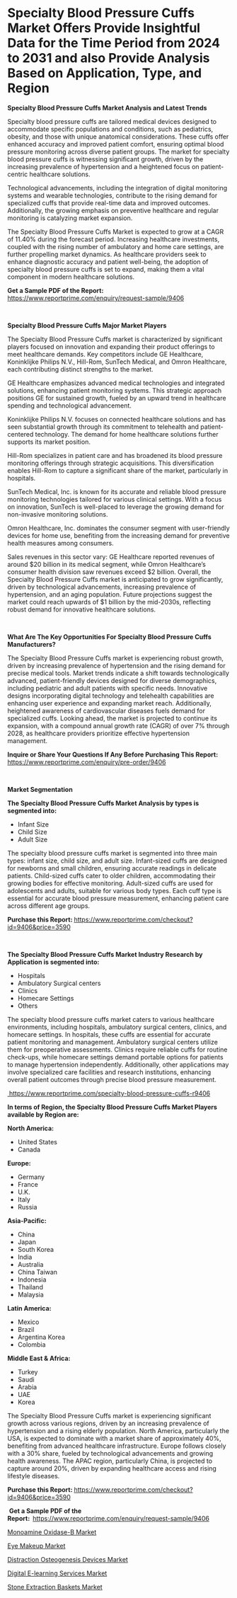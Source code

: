 <p><h1>Specialty Blood Pressure Cuffs Market Offers Provide Insightful Data for the Time Period from 2024 to 2031 and also Provide Analysis Based on Application, Type, and Region</h1></p><p><strong>Specialty Blood Pressure Cuffs Market Analysis and Latest Trends</strong></p>
<p><p>Specialty blood pressure cuffs are tailored medical devices designed to accommodate specific populations and conditions, such as pediatrics, obesity, and those with unique anatomical considerations. These cuffs offer enhanced accuracy and improved patient comfort, ensuring optimal blood pressure monitoring across diverse patient groups. The market for specialty blood pressure cuffs is witnessing significant growth, driven by the increasing prevalence of hypertension and a heightened focus on patient-centric healthcare solutions. </p><p>Technological advancements, including the integration of digital monitoring systems and wearable technologies, contribute to the rising demand for specialized cuffs that provide real-time data and improved outcomes. Additionally, the growing emphasis on preventive healthcare and regular monitoring is catalyzing market expansion. </p><p>The Specialty Blood Pressure Cuffs Market is expected to grow at a CAGR of 11.40% during the forecast period. Increasing healthcare investments, coupled with the rising number of ambulatory and home care settings, are further propelling market dynamics. As healthcare providers seek to enhance diagnostic accuracy and patient well-being, the adoption of specialty blood pressure cuffs is set to expand, making them a vital component in modern healthcare solutions.</p></p>
<p><strong>Get a Sample PDF of the Report:&nbsp;</strong> <a href="https://www.reportprime.com/enquiry/request-sample/9406?utm_campaign=1140&utm_medium=2&utm_source=Github&utm_content=ia&utm_term=28112024&utm_id=specialty-blood-pressure-cuffs">https://www.reportprime.com/enquiry/request-sample/9406</a></p>
<p>&nbsp;</p>
<p><strong>Specialty Blood Pressure Cuffs Major Market Players</strong></p>
<p><p>The Specialty Blood Pressure Cuffs market is characterized by significant players focused on innovation and expanding their product offerings to meet healthcare demands. Key competitors include GE Healthcare, Koninklijke Philips N.V., Hill-Rom, SunTech Medical, and Omron Healthcare, each contributing distinct strengths to the market.</p><p>GE Healthcare emphasizes advanced medical technologies and integrated solutions, enhancing patient monitoring systems. This strategic approach positions GE for sustained growth, fueled by an upward trend in healthcare spending and technological advancement.</p><p>Koninklijke Philips N.V. focuses on connected healthcare solutions and has seen substantial growth through its commitment to telehealth and patient-centered technology. The demand for home healthcare solutions further supports its market position.</p><p>Hill-Rom specializes in patient care and has broadened its blood pressure monitoring offerings through strategic acquisitions. This diversification enables Hill-Rom to capture a significant share of the market, particularly in hospitals.</p><p>SunTech Medical, Inc. is known for its accurate and reliable blood pressure monitoring technologies tailored for various clinical settings. With a focus on innovation, SunTech is well-placed to leverage the growing demand for non-invasive monitoring solutions.</p><p>Omron Healthcare, Inc. dominates the consumer segment with user-friendly devices for home use, benefiting from the increasing demand for preventive health measures among consumers.</p><p>Sales revenues in this sector vary: GE Healthcare reported revenues of around $20 billion in its medical segment, while Omron Healthcare’s consumer health division saw revenues exceed $2 billion. Overall, the Specialty Blood Pressure Cuffs market is anticipated to grow significantly, driven by technological advancements, increasing prevalence of hypertension, and an aging population. Future projections suggest the market could reach upwards of $1 billion by the mid-2030s, reflecting robust demand for innovative healthcare solutions.</p></p>
<p>&nbsp;</p>
<p><strong>What Are The Key Opportunities For Specialty Blood Pressure Cuffs Manufacturers?</strong></p>
<p><p>The Specialty Blood Pressure Cuffs market is experiencing robust growth, driven by increasing prevalence of hypertension and the rising demand for precise medical tools. Market trends indicate a shift towards technologically advanced, patient-friendly devices designed for diverse demographics, including pediatric and adult patients with specific needs. Innovative designs incorporating digital technology and telehealth capabilities are enhancing user experience and expanding market reach. Additionally, heightened awareness of cardiovascular diseases fuels demand for specialized cuffs. Looking ahead, the market is projected to continue its expansion, with a compound annual growth rate (CAGR) of over 7% through 2028, as healthcare providers prioritize effective hypertension management.</p></p>
<p><strong>Inquire or Share Your Questions If Any Before Purchasing This Report:</strong> <a href="https://www.reportprime.com/enquiry/pre-order/9406?utm_campaign=1140&utm_medium=2&utm_source=Github&utm_content=ia&utm_term=28112024&utm_id=specialty-blood-pressure-cuffs">https://www.reportprime.com/enquiry/pre-order/9406</a></p>
<p>&nbsp;</p>
<p><strong>Market Segmentation</strong></p>
<p><strong>The Specialty Blood Pressure Cuffs Market Analysis by types is segmented into:</strong></p>
<p><ul><li>Infant Size</li><li>Child Size</li><li>Adult Size</li></ul></p>
<p><p>The specialty blood pressure cuffs market is segmented into three main types: infant size, child size, and adult size. Infant-sized cuffs are designed for newborns and small children, ensuring accurate readings in delicate patients. Child-sized cuffs cater to older children, accommodating their growing bodies for effective monitoring. Adult-sized cuffs are used for adolescents and adults, suitable for various body types. Each cuff type is essential for accurate blood pressure measurement, enhancing patient care across different age groups.</p></p>
<p><strong>Purchase this Report:&nbsp;</strong><a href="https://www.reportprime.com/checkout?id=9406&price=3590&utm_campaign=1140&utm_medium=2&utm_source=Github&utm_content=ia&utm_term=28112024&utm_id=specialty-blood-pressure-cuffs">https://www.reportprime.com/checkout?id=9406&price=3590</a></p>
<p>&nbsp;</p>
<p><strong>The Specialty Blood Pressure Cuffs Market Industry Research by Application is segmented into:</strong></p>
<p><ul><li>Hospitals</li><li>Ambulatory Surgical centers</li><li>Clinics</li><li>Homecare Settings</li><li>Others</li></ul></p>
<p><p>The specialty blood pressure cuffs market caters to various healthcare environments, including hospitals, ambulatory surgical centers, clinics, and homecare settings. In hospitals, these cuffs are essential for accurate patient monitoring and management. Ambulatory surgical centers utilize them for preoperative assessments. Clinics require reliable cuffs for routine check-ups, while homecare settings demand portable options for patients to manage hypertension independently. Additionally, other applications may involve specialized care facilities and research institutions, enhancing overall patient outcomes through precise blood pressure measurement.</p></p>
<p><a href="https://www.reportprime.com/specialty-blood-pressure-cuffs-r9406?utm_campaign=1140&utm_medium=2&utm_source=Github&utm_content=ia&utm_term=28112024&utm_id=specialty-blood-pressure-cuffs">&nbsp;https://www.reportprime.com/specialty-blood-pressure-cuffs-r9406</a></p>
<p><strong>In terms of Region, the Specialty Blood Pressure Cuffs Market Players available by Region are:</strong></p>
<p>
    <p> <strong> North America: </strong>
        <ul>
            <li>United States</li>
            <li>Canada</li>
        </ul>
        </p> 
    <p> <strong> Europe: </strong>
        <ul>
            <li>Germany</li>
            <li>France</li>
            <li>U.K.</li>
            <li>Italy</li>
            <li>Russia</li>
        </ul>
        </p> 
    <p> <strong> Asia-Pacific: </strong>
        <ul>
            <li>China</li>
            <li>Japan</li>
            <li>South Korea</li>
            <li>India</li>
            <li>Australia</li>
            <li>China Taiwan</li>
            <li>Indonesia</li>
            <li>Thailand</li>
            <li>Malaysia</li>
        </ul>
        </p> 
    <p> <strong> Latin America: </strong>
        <ul>
            <li>Mexico</li>
            <li>Brazil</li>
            <li>Argentina Korea</li>
            <li>Colombia</li>
        </ul>
        </p> 
    <p> <strong> Middle East & Africa: </strong>
        <ul>
            <li>Turkey</li>
            <li>Saudi</li>
            <li>Arabia</li>
            <li>UAE</li>
            <li>Korea</li>
        </ul>
    </p>
    </p>
<p><p>The Specialty Blood Pressure Cuffs market is experiencing significant growth across various regions, driven by an increasing prevalence of hypertension and a rising elderly population. North America, particularly the USA, is expected to dominate with a market share of approximately 40%, benefiting from advanced healthcare infrastructure. Europe follows closely with a 30% share, fueled by technological advancements and growing health awareness. The APAC region, particularly China, is projected to capture around 20%, driven by expanding healthcare access and rising lifestyle diseases.</p></p>
<p><strong>Purchase this Report: </strong><a href="https://www.reportprime.com/checkout?id=9406&price=3590&utm_campaign=1140&utm_medium=2&utm_source=Github&utm_content=ia&utm_term=28112024&utm_id=specialty-blood-pressure-cuffs">https://www.reportprime.com/checkout?id=9406&price=3590</a></p>
<p>&nbsp;<strong>Get a Sample PDF of the Report:&nbsp;&nbsp;</strong><a href="https://www.reportprime.com/enquiry/request-sample/9406?utm_campaign=1140&utm_medium=2&utm_source=Github&utm_content=ia&utm_term=28112024&utm_id=specialty-blood-pressure-cuffs">https://www.reportprime.com/enquiry/request-sample/9406</a></p>
<p><strong></strong></p>
<p><p><a href="https://issuu.com/reportprime-2/docs/monoamine-oxidase-b-market-size-203_0d50c19177cf91?utm_campaign=1140&utm_medium=2&utm_source=Github&utm_content=ia&utm_term=28112024&utm_id=specialty-blood-pressure-cuffs">Monoamine Oxidase-B Market</a></p><p><a href="https://www.linkedin.com/pulse/global-eye-makeup-market-comprehensive-analysis-size-2pzcf?utm_campaign=1140&utm_medium=2&utm_source=Github&utm_content=ia&utm_term=28112024&utm_id=specialty-blood-pressure-cuffs">Eye Makeup Market</a></p><p><a href="https://www.linkedin.com/pulse/distraction-osteogenesis-devices-market-overview-size-value-dye8e?utm_campaign=1140&utm_medium=2&utm_source=Github&utm_content=ia&utm_term=28112024&utm_id=specialty-blood-pressure-cuffs">Distraction Osteogenesis Devices Market</a></p><p><a href="https://issuu.com/reportprime-2/docs/digital-e-learning-services-market-_78c8d22c95def9?utm_campaign=1140&utm_medium=2&utm_source=Github&utm_content=ia&utm_term=28112024&utm_id=specialty-blood-pressure-cuffs">Digital E-learning Services Market</a></p><p><a href="https://github.com/AKSHATREPORTPRIME/Market-Research-Report-List-6/blob/main/stone-extraction-baskets-market.md?utm_campaign=1140&utm_medium=2&utm_source=Github&utm_content=ia&utm_term=28112024&utm_id=specialty-blood-pressure-cuffs">Stone Extraction Baskets Market</a></p></p>
